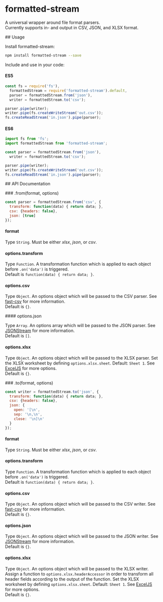 # formatted-stream

A universal wrapper around file format parsers.  
Currently supports in- and output in CSV, JSON, and XLSX format.

## Usage

Install formatted-stream:

```sh
npm install formatted-stream --save
```

Include and use in your code:

#### ES5

```js
const fs = require('fs'),
  formattedStream = require('formatted-stream').default,
  parser = formattedStream.from('json'),
  writer = formattedStream.to('csv');

parser.pipe(writer);
writer.pipe(fs.createWriteStream('out.csv'));
fs.createReadStream('in.json').pipe(parser);
```

#### ES6

```js
import fs from 'fs';
import formattedStream from 'formatted-stream';

const parser = formattedStream.from('json'),
  writer = formattedStream.to('csv');

parser.pipe(writer);
writer.pipe(fs.createWriteStream('out.csv'));
fs.createReadStream('in.json').pipe(parser);
```

## API Documentation

### .from(format, options)

```js
const parser = formattedStream.from('csv', {
  transform: function(data) { return data; },
  csv: {headers: false},
  json: [true]
});
```

#### format

Type `String`. Must be either *xlsx*, *json*, or *csv*.

#### options.transform

Type `Function`. A transformation function which is applied to each object before `.on('data')` is triggered.  
Default is `function(data) { return data; }`.

#### options.csv

Type `Object`. An options object which will be passed to the CSV parser. See [fast-csv](https://www.npmjs.com/package/fast-csv) for more information.  
Default is `{}`.

#### options.json

Type `Array`. An options array which will be passed to the JSON parser. See [JSONStream](https://www.npmjs.com/package/JSONStream) for more information.  
Default is `[]`.

#### options.xlsx

Type `Object`. An options object which will be passed to the XLSX parser.
Set the XLSX worksheet by defining `options.xlsx.sheet`. Default: `Sheet 1`. See [ExcelJS](https://www.npmjs.com/package/exceljs) for more options.  
Default is `{}`.


### .to(format, options)

```js
const writer = formattedStream.to('json', {
  transform: function(data) { return data; },
  csv: {headers: false},
  json: {
    open: '[\n',
    sep: '\n,\n',
    close: '\n]\n'
  }
});
```

#### format

Type `String`. Must be either *xlsx*, *json*, or *csv*.

#### options.transform

Type `Function`. A transformation function which is applied to each object before `.on('data')` is triggered.  
Default is `function(data) { return data; }`.

#### options.csv

Type `Object`. An options object which will be passed to the CSV writer. See [fast-csv](https://www.npmjs.com/package/fast-csv) for more information.  
Default is `{}`.

#### options.json

Type `Object`. An options object which will be passed to the JSON writer. See [JSONStream](https://www.npmjs.com/package/JSONStream) for more information.  
Default is `{}`.

#### options.xlsx

Type `Object`. An options object which will be passed to the XLSX writer.
Assign a function to `options.xlsx.headerAccessor` in order to transform all header fields according to the output of the function. Set the XLSX worksheet by defining `options.xlsx.sheet`. Default: `Sheet 1`. See [ExcelJS](https://www.npmjs.com/package/exceljs) for more options.  
Default is `{}`.
